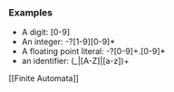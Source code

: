 ### Examples
- A digit: \[0-9]
- An integer: -?\[1-9]\[0-9]*
- A floating point literal: -?\[0-9]+.\[0-9]*
- an identifier: (\_|[A-Z]|[a-z])+

[[Finite Automata]]